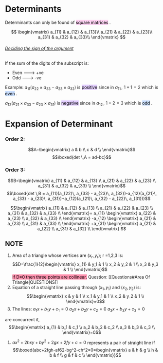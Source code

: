 # Determinants
Determinants can only be found of <mark style="background: #FFB8EBA6;">square matrices</mark> .

$$
\begin{vmatrix}
    a_{11}       & a_{12} & a_{13}\\
    a_{21}       & a_{22} & a_{23}\\
    a_{31}       & a_{32} & a_{33}\\
\end{vmatrix}
$$
###### <u>Deciding the sign of the argument</u>
If the sum of the digits of the subscript is:
- Even ---> +ve
- Odd ---> -ve

Example: $a_{11}(a_{22}\times a_{33}-a_{23}\times a_{32})$ is <mark style="background: #D2B3FFA6;">positive</mark> since in $a_{11}\,$, $1+1=2$ which is <mark style="background: #ADCCFFA6;">even</mark> .

$a_{12}(a_{21}\times a_{33}-a_{23}\times a_{31})$ is <mark style="background: #D2B3FFA6;">negative</mark> since in $a_{12}\,$, $1+2=3$ which is <mark style="background: #ADCCFFA6;">odd</mark> .

# Expansion of Determinant

### Order 2:
$$A=\begin{vmatrix}
a & b \\
c & d \\
\end{vmatrix}$$
$$\boxed{det \,A = ad-bc}$$

### Order 3:
$$B=\begin{vmatrix}
a_{11} & a_{12} & a_{13} \\
a_{21} & a_{22} & a_{23} \\
a_{31} & a_{32} & a_{33} \\
\end{vmatrix}$$
$$\boxed{det \,B = a_{11}(a_{22}\, a_{33} - a_{23}\, a_{32})-a_{12}(a_{21}\, a_{33} - a_{23}\, a_{31})+a_{12}(a_{21}\, a_{32} - a_{22}\, a_{31})}$$


$$\begin{vmatrix}
a_{11} & a_{12} & a_{13} \\
a_{21} & a_{22} & a_{23} \\
a_{31} & a_{32} & a_{33} \\
\end{vmatrix}=
a_{11} \begin{vmatrix} 
    a_{22} & a_{23} \\
    a_{32} & a_{33} \\
\end{vmatrix}
-a_{12}
\begin{vmatrix} 
    a_{21} & a_{23} \\
    a_{31} & a_{33} \\
\end{vmatrix}
+a_{31} \begin{vmatrix} 
    a_{21} & a_{22} \\
    a_{31} & a_{32} \\
\end{vmatrix}
$$

## NOTE
1. Area of a triangle whose vertices are ($x_{r}, y_r$); r =1,2,3 is:
$$D=\frac{1}{2}\begin{vmatrix}
x_{1} & y_1 & 1 \\
x_2 & y_2 & 1 \\
x_3 & y_3 & 1 \\
\end{vmatrix}$$
<mark style="background: #FF5582A6;">If D=0 then three points are collinear.</mark> 
Question: [[Questions#Area Of Triangle|QUESTIONS]]
1. Equation of a straight line passing through $(x_{1}, y_{1})$ and $(x_{2}, y_2)$ is:
$$\begin{vmatrix}
x & y & 1 \\
x_1 & y_1 & 1 \\
x_2 & y_2 & 1 \\
\end{vmatrix}=0$$
1. The lines: 
$a_{1}x+b_{1}y+c_{1}=0$
$a_{2}x+b_{2}y+c_{2}=0$
$a_{3}x+b_{3}y+c_{3}=0$

are concurrent if, $$\begin{vmatrix}
a_{1}  & b_1 & c_1 \\
a_2 & b_2 & c_2 \\
a_3 & b_3 & c_3 \\
\end{vmatrix}=0$$

1. $ax^2+2hxy+by^2+2gx+2fy+c=0$ represents a pair of straight line if
$$\boxed{abc+2fgh-af62-bg^2-ch^2=0=\begin{vmatrix}
a & h & g \\
h & b & f \\
g & f & c \\
\end{vmatrix}}$$